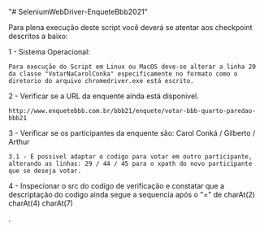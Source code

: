 "# SeleniumWebDriver-EnqueteBbb2021" 

Para plena execução deste script você deverá se atentar aos checkpoint descritos a baixo:

1 - Sistema Operacional: 

    Para execução do Script em Linux ou MacOS deve-se alterar a linha 20 da classe "VotarNaCarolConka" especificamente no formato como o diretorio do arquivo chromedriver.exe está escrito.

2 - Verificar se a URL da enquente ainda está disponivel.

    http://www.enquetebbb.com.br/bbb21/enquete/votar-bbb-quarto-paredao-bbb21
    
3 - Verificar se os participantes da enquente são: Carol Conká / Gilberto / Arthur

    3.1 - É possivel adaptar o codigo para votar em outro participante, alterando as linhas: 29 / 44 / 45 para o xpath do novo participante que se deseja votar.

4 - Inspecionar o src do codigo de verificação e constatar que a descriptação do codigo ainda segue a sequencia após o "=" de charAt(2) charAt(4) charAt(7)   

.